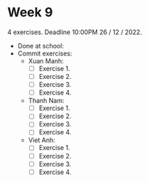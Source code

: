 # Week 9

4 exercises. Deadline 10:00PM 26 / 12 / 2022.

- Done at school:
- Commit exercises:
  - Xuan Manh:
    - [ ] Exercise 1.
    - [ ] Exercise 2.
    - [ ] Exercise 3.
    - [ ] Exercise 4.
  - Thanh Nam:
    - [ ] Exercise 1.
    - [ ] Exercise 2.
    - [ ] Exercise 3.
    - [ ] Exercise 4.
  - Viet Anh:
    - [ ] Exercise 1.
    - [ ] Exercise 2.
    - [ ] Exercise 3.
    - [ ] Exercise 4.
